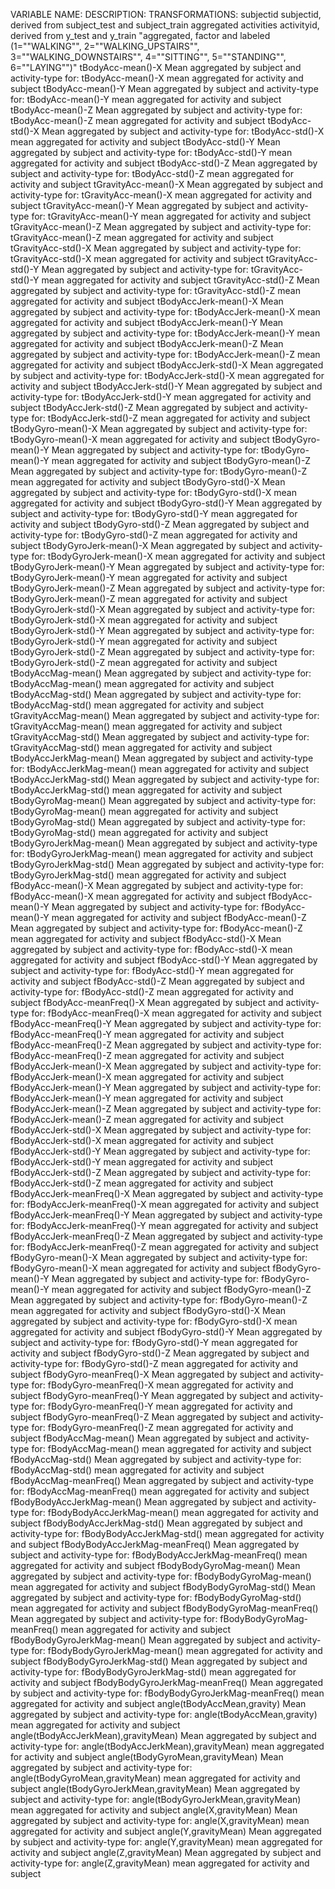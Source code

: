 VARIABLE NAME:	DESCRIPTION:	TRANSFORMATIONS:
subjectid	subjectid, derived from subject_test and subject_train	aggregated
activities	activityid, derived from y_test and y_train	"aggregated, factor and labeled (1=""WALKING"", 2=""WALKING_UPSTAIRS"", 3=""WALKING_DOWNSTAIRS"", 4=""SITTING"", 5=""STANDING"", 6=""LAYING"")"
tBodyAcc-mean()-X	Mean aggregated by subject and activity-type for: tBodyAcc-mean()-X	mean aggregated for activity and subject
tBodyAcc-mean()-Y	Mean aggregated by subject and activity-type for: tBodyAcc-mean()-Y	mean aggregated for activity and subject
tBodyAcc-mean()-Z	Mean aggregated by subject and activity-type for: tBodyAcc-mean()-Z	mean aggregated for activity and subject
tBodyAcc-std()-X	Mean aggregated by subject and activity-type for: tBodyAcc-std()-X	mean aggregated for activity and subject
tBodyAcc-std()-Y	Mean aggregated by subject and activity-type for: tBodyAcc-std()-Y	mean aggregated for activity and subject
tBodyAcc-std()-Z	Mean aggregated by subject and activity-type for: tBodyAcc-std()-Z	mean aggregated for activity and subject
tGravityAcc-mean()-X	Mean aggregated by subject and activity-type for: tGravityAcc-mean()-X	mean aggregated for activity and subject
tGravityAcc-mean()-Y	Mean aggregated by subject and activity-type for: tGravityAcc-mean()-Y	mean aggregated for activity and subject
tGravityAcc-mean()-Z	Mean aggregated by subject and activity-type for: tGravityAcc-mean()-Z	mean aggregated for activity and subject
tGravityAcc-std()-X	Mean aggregated by subject and activity-type for: tGravityAcc-std()-X	mean aggregated for activity and subject
tGravityAcc-std()-Y	Mean aggregated by subject and activity-type for: tGravityAcc-std()-Y	mean aggregated for activity and subject
tGravityAcc-std()-Z	Mean aggregated by subject and activity-type for: tGravityAcc-std()-Z	mean aggregated for activity and subject
tBodyAccJerk-mean()-X	Mean aggregated by subject and activity-type for: tBodyAccJerk-mean()-X	mean aggregated for activity and subject
tBodyAccJerk-mean()-Y	Mean aggregated by subject and activity-type for: tBodyAccJerk-mean()-Y	mean aggregated for activity and subject
tBodyAccJerk-mean()-Z	Mean aggregated by subject and activity-type for: tBodyAccJerk-mean()-Z	mean aggregated for activity and subject
tBodyAccJerk-std()-X	Mean aggregated by subject and activity-type for: tBodyAccJerk-std()-X	mean aggregated for activity and subject
tBodyAccJerk-std()-Y	Mean aggregated by subject and activity-type for: tBodyAccJerk-std()-Y	mean aggregated for activity and subject
tBodyAccJerk-std()-Z	Mean aggregated by subject and activity-type for: tBodyAccJerk-std()-Z	mean aggregated for activity and subject
tBodyGyro-mean()-X	Mean aggregated by subject and activity-type for: tBodyGyro-mean()-X	mean aggregated for activity and subject
tBodyGyro-mean()-Y	Mean aggregated by subject and activity-type for: tBodyGyro-mean()-Y	mean aggregated for activity and subject
tBodyGyro-mean()-Z	Mean aggregated by subject and activity-type for: tBodyGyro-mean()-Z	mean aggregated for activity and subject
tBodyGyro-std()-X	Mean aggregated by subject and activity-type for: tBodyGyro-std()-X	mean aggregated for activity and subject
tBodyGyro-std()-Y	Mean aggregated by subject and activity-type for: tBodyGyro-std()-Y	mean aggregated for activity and subject
tBodyGyro-std()-Z	Mean aggregated by subject and activity-type for: tBodyGyro-std()-Z	mean aggregated for activity and subject
tBodyGyroJerk-mean()-X	Mean aggregated by subject and activity-type for: tBodyGyroJerk-mean()-X	mean aggregated for activity and subject
tBodyGyroJerk-mean()-Y	Mean aggregated by subject and activity-type for: tBodyGyroJerk-mean()-Y	mean aggregated for activity and subject
tBodyGyroJerk-mean()-Z	Mean aggregated by subject and activity-type for: tBodyGyroJerk-mean()-Z	mean aggregated for activity and subject
tBodyGyroJerk-std()-X	Mean aggregated by subject and activity-type for: tBodyGyroJerk-std()-X	mean aggregated for activity and subject
tBodyGyroJerk-std()-Y	Mean aggregated by subject and activity-type for: tBodyGyroJerk-std()-Y	mean aggregated for activity and subject
tBodyGyroJerk-std()-Z	Mean aggregated by subject and activity-type for: tBodyGyroJerk-std()-Z	mean aggregated for activity and subject
tBodyAccMag-mean()	Mean aggregated by subject and activity-type for: tBodyAccMag-mean()	mean aggregated for activity and subject
tBodyAccMag-std()	Mean aggregated by subject and activity-type for: tBodyAccMag-std()	mean aggregated for activity and subject
tGravityAccMag-mean()	Mean aggregated by subject and activity-type for: tGravityAccMag-mean()	mean aggregated for activity and subject
tGravityAccMag-std()	Mean aggregated by subject and activity-type for: tGravityAccMag-std()	mean aggregated for activity and subject
tBodyAccJerkMag-mean()	Mean aggregated by subject and activity-type for: tBodyAccJerkMag-mean()	mean aggregated for activity and subject
tBodyAccJerkMag-std()	Mean aggregated by subject and activity-type for: tBodyAccJerkMag-std()	mean aggregated for activity and subject
tBodyGyroMag-mean()	Mean aggregated by subject and activity-type for: tBodyGyroMag-mean()	mean aggregated for activity and subject
tBodyGyroMag-std()	Mean aggregated by subject and activity-type for: tBodyGyroMag-std()	mean aggregated for activity and subject
tBodyGyroJerkMag-mean()	Mean aggregated by subject and activity-type for: tBodyGyroJerkMag-mean()	mean aggregated for activity and subject
tBodyGyroJerkMag-std()	Mean aggregated by subject and activity-type for: tBodyGyroJerkMag-std()	mean aggregated for activity and subject
fBodyAcc-mean()-X	Mean aggregated by subject and activity-type for: fBodyAcc-mean()-X	mean aggregated for activity and subject
fBodyAcc-mean()-Y	Mean aggregated by subject and activity-type for: fBodyAcc-mean()-Y	mean aggregated for activity and subject
fBodyAcc-mean()-Z	Mean aggregated by subject and activity-type for: fBodyAcc-mean()-Z	mean aggregated for activity and subject
fBodyAcc-std()-X	Mean aggregated by subject and activity-type for: fBodyAcc-std()-X	mean aggregated for activity and subject
fBodyAcc-std()-Y	Mean aggregated by subject and activity-type for: fBodyAcc-std()-Y	mean aggregated for activity and subject
fBodyAcc-std()-Z	Mean aggregated by subject and activity-type for: fBodyAcc-std()-Z	mean aggregated for activity and subject
fBodyAcc-meanFreq()-X	Mean aggregated by subject and activity-type for: fBodyAcc-meanFreq()-X	mean aggregated for activity and subject
fBodyAcc-meanFreq()-Y	Mean aggregated by subject and activity-type for: fBodyAcc-meanFreq()-Y	mean aggregated for activity and subject
fBodyAcc-meanFreq()-Z	Mean aggregated by subject and activity-type for: fBodyAcc-meanFreq()-Z	mean aggregated for activity and subject
fBodyAccJerk-mean()-X	Mean aggregated by subject and activity-type for: fBodyAccJerk-mean()-X	mean aggregated for activity and subject
fBodyAccJerk-mean()-Y	Mean aggregated by subject and activity-type for: fBodyAccJerk-mean()-Y	mean aggregated for activity and subject
fBodyAccJerk-mean()-Z	Mean aggregated by subject and activity-type for: fBodyAccJerk-mean()-Z	mean aggregated for activity and subject
fBodyAccJerk-std()-X	Mean aggregated by subject and activity-type for: fBodyAccJerk-std()-X	mean aggregated for activity and subject
fBodyAccJerk-std()-Y	Mean aggregated by subject and activity-type for: fBodyAccJerk-std()-Y	mean aggregated for activity and subject
fBodyAccJerk-std()-Z	Mean aggregated by subject and activity-type for: fBodyAccJerk-std()-Z	mean aggregated for activity and subject
fBodyAccJerk-meanFreq()-X	Mean aggregated by subject and activity-type for: fBodyAccJerk-meanFreq()-X	mean aggregated for activity and subject
fBodyAccJerk-meanFreq()-Y	Mean aggregated by subject and activity-type for: fBodyAccJerk-meanFreq()-Y	mean aggregated for activity and subject
fBodyAccJerk-meanFreq()-Z	Mean aggregated by subject and activity-type for: fBodyAccJerk-meanFreq()-Z	mean aggregated for activity and subject
fBodyGyro-mean()-X	Mean aggregated by subject and activity-type for: fBodyGyro-mean()-X	mean aggregated for activity and subject
fBodyGyro-mean()-Y	Mean aggregated by subject and activity-type for: fBodyGyro-mean()-Y	mean aggregated for activity and subject
fBodyGyro-mean()-Z	Mean aggregated by subject and activity-type for: fBodyGyro-mean()-Z	mean aggregated for activity and subject
fBodyGyro-std()-X	Mean aggregated by subject and activity-type for: fBodyGyro-std()-X	mean aggregated for activity and subject
fBodyGyro-std()-Y	Mean aggregated by subject and activity-type for: fBodyGyro-std()-Y	mean aggregated for activity and subject
fBodyGyro-std()-Z	Mean aggregated by subject and activity-type for: fBodyGyro-std()-Z	mean aggregated for activity and subject
fBodyGyro-meanFreq()-X	Mean aggregated by subject and activity-type for: fBodyGyro-meanFreq()-X	mean aggregated for activity and subject
fBodyGyro-meanFreq()-Y	Mean aggregated by subject and activity-type for: fBodyGyro-meanFreq()-Y	mean aggregated for activity and subject
fBodyGyro-meanFreq()-Z	Mean aggregated by subject and activity-type for: fBodyGyro-meanFreq()-Z	mean aggregated for activity and subject
fBodyAccMag-mean()	Mean aggregated by subject and activity-type for: fBodyAccMag-mean()	mean aggregated for activity and subject
fBodyAccMag-std()	Mean aggregated by subject and activity-type for: fBodyAccMag-std()	mean aggregated for activity and subject
fBodyAccMag-meanFreq()	Mean aggregated by subject and activity-type for: fBodyAccMag-meanFreq()	mean aggregated for activity and subject
fBodyBodyAccJerkMag-mean()	Mean aggregated by subject and activity-type for: fBodyBodyAccJerkMag-mean()	mean aggregated for activity and subject
fBodyBodyAccJerkMag-std()	Mean aggregated by subject and activity-type for: fBodyBodyAccJerkMag-std()	mean aggregated for activity and subject
fBodyBodyAccJerkMag-meanFreq()	Mean aggregated by subject and activity-type for: fBodyBodyAccJerkMag-meanFreq()	mean aggregated for activity and subject
fBodyBodyGyroMag-mean()	Mean aggregated by subject and activity-type for: fBodyBodyGyroMag-mean()	mean aggregated for activity and subject
fBodyBodyGyroMag-std()	Mean aggregated by subject and activity-type for: fBodyBodyGyroMag-std()	mean aggregated for activity and subject
fBodyBodyGyroMag-meanFreq()	Mean aggregated by subject and activity-type for: fBodyBodyGyroMag-meanFreq()	mean aggregated for activity and subject
fBodyBodyGyroJerkMag-mean()	Mean aggregated by subject and activity-type for: fBodyBodyGyroJerkMag-mean()	mean aggregated for activity and subject
fBodyBodyGyroJerkMag-std()	Mean aggregated by subject and activity-type for: fBodyBodyGyroJerkMag-std()	mean aggregated for activity and subject
fBodyBodyGyroJerkMag-meanFreq()	Mean aggregated by subject and activity-type for: fBodyBodyGyroJerkMag-meanFreq()	mean aggregated for activity and subject
angle(tBodyAccMean,gravity)	Mean aggregated by subject and activity-type for: angle(tBodyAccMean,gravity)	mean aggregated for activity and subject
angle(tBodyAccJerkMean),gravityMean)	Mean aggregated by subject and activity-type for: angle(tBodyAccJerkMean),gravityMean)	mean aggregated for activity and subject
angle(tBodyGyroMean,gravityMean)	Mean aggregated by subject and activity-type for: angle(tBodyGyroMean,gravityMean)	mean aggregated for activity and subject
angle(tBodyGyroJerkMean,gravityMean)	Mean aggregated by subject and activity-type for: angle(tBodyGyroJerkMean,gravityMean)	mean aggregated for activity and subject
angle(X,gravityMean)	Mean aggregated by subject and activity-type for: angle(X,gravityMean)	mean aggregated for activity and subject
angle(Y,gravityMean)	Mean aggregated by subject and activity-type for: angle(Y,gravityMean)	mean aggregated for activity and subject
angle(Z,gravityMean)	Mean aggregated by subject and activity-type for: angle(Z,gravityMean)	mean aggregated for activity and subject

